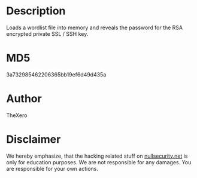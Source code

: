 Description
===========
Loads a wordlist file into memory and reveals the password for the RSA encrypted
private SSL / SSH key.

MD5
===
3a732985462206365bb19ef6d49d435a

Author
======
TheXero

Disclaimer
==========
We hereby emphasize, that the hacking related stuff on
[nullsecurity.net](http://nullsecurity.net) is only for education purposes.
We are not responsible for any damages. You are responsible for your own
actions.

